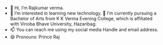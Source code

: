 - 👋 Hi, I’m Rajkumar verma.
- 👀 I’m interested in learning new technology.
🌱 I’m currently pursuing a Bachelor of Arts from K K Verma Evening College, which is affiliated with Vinoba Bhave University, Hazaribag.
- 📫 You can reach me using my social media Handle and email address. 
- 😄 Pronouns: Prince Raj

<!---
PrinceRaj82/PrinceRaj82 is a ✨ special ✨ repository because its `README.md` (this file) appears on your GitHub profile.
You can click the Preview link to take a look at your changes.
--->
